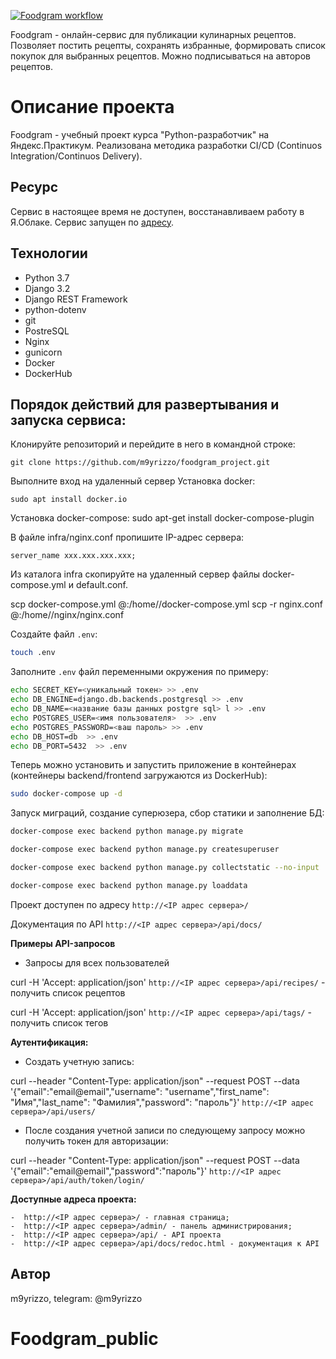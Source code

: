 [![Foodgram workflow](https://github.com/m9yrizzo/foodgram_project/actions/workflows/main.yml/badge.svg)](https://github.com/m9yrizzo/foodgram_project/actions/workflows/main.yml)


Foodgram - онлайн-сервис для публикации кулинарных рецептов.
Позволяет постить рецепты, сохранять избранные, формировать список покупок для выбранных рецептов.
Можно подписываться на авторов рецептов.


# Описание проекта

Foodgram - учебный проект курса "Python-разработчик" на Яндекс.Практикум.
Реализована методика разработки CI/CD (Continuos Integration/Continuos Delivery).

## Ресурс
Сервис в настоящее время не доступен, восстанавливаем работу в Я.Облаке.
Сервис запущен по [адресу](http://51.250.14.126/).

## Технологии
* Python 3.7
* Django 3.2
* Django REST Framework
* python-dotenv
* git
* PostreSQL
* Nginx
* gunicorn
* Docker
* DockerHub


## Порядок действий для развертывания и запуска сервиса:

Клонируйте репозиторий и перейдите в него в командной строке:

```
git clone https://github.com/m9yrizzo/foodgram_project.git
```

Выполните вход на удаленный сервер
Установка docker:

```
sudo apt install docker.io
```

Установка docker-compose:
sudo apt-get install docker-compose-plugin

В файле infra/nginx.conf пропишите IP-адрес сервера:

```
server_name xxx.xxx.xxx.xxx;
```

Из каталога infra скопируйте на удаленный сервер файлы  docker-compose.yml и default.conf.

scp docker-compose.yml <username>@<host>:/home/<username>/docker-compose.yml
scp -r nginx.conf <username>@<host>:/home/<username>/nginx/nginx.conf


Cоздайте файл ```.env```:

```bash 
touch .env
```

Заполните ```.env``` файл переменными окружения по примеру:
```bash 
echo SECRET_KEY=<уникальный токен> >> .env
echo DB_ENGINE=django.db.backends.postgresql >> .env
echo DB_NAME=<название базы данных postgre sql> l >> .env
echo POSTGRES_USER=<имя пользователя>  >> .env
echo POSTGRES_PASSWORD=<ваш пароль> >> .env
echo DB_HOST=db  >> .env
echo DB_PORT=5432  >> .env
```

Теперь можно установить и запустить приложение в контейнерах (контейнеры backend/frontend загружаются из DockerHub):
```bash 
sudo docker-compose up -d
```

Запуск миграций, создание суперюзера, сбор статики и заполнение БД:
```bash 
docker-compose exec backend python manage.py migrate

docker-compose exec backend python manage.py createsuperuser

docker-compose exec backend python manage.py collectstatic --no-input 

docker-compose exec backend python manage.py loaddata
```

Проект доступен по адресу `http://<IP адрес сервера>/`

Документация по API `http://<IP адрес сервера>/api/docs/`


**Примеры API-запросов**

* Запросы для всех пользователей

curl -H 'Accept: application/json' `http://<IP адрес сервера>/api/recipes/` - получить список рецептов

curl -H 'Accept: application/json' `http://<IP адрес сервера>/api/tags/` - получить список тегов


**Аутентификация:**

* Создать учетную запись:

curl --header "Content-Type: application/json" --request POST --data '{"email":"email@email","username": "username","first_name": "Имя","last_name": "Фамилия","password": "пароль"}' `http://<IP адрес сервера>/api/users/`

* После создания учетной записи по следующему запросу можно получить токен для авторизации:

curl --header "Content-Type: application/json" --request POST --data '{"email":"email@email","password":"пароль"}' `http://<IP адрес сервера>/api/auth/token/login/`

**Доступные адреса проекта:**

    -  http://<IP адрес сервера>/ - главная страница;
    -  http://<IP адрес сервера>/admin/ - панель администрирования;
    -  http://<IP адрес сервера>/api/ - API проекта
    -  http://<IP адрес сервера>/api/docs/redoc.html - документация к API

## Автор

m9yrizzo, telegram: @m9yrizzo
# Foodgram_public
